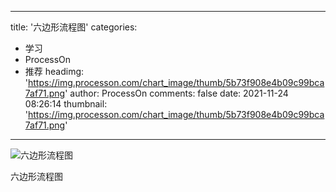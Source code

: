 
---
title: '六边形流程图'
categories: 
 - 学习
 - ProcessOn
 - 推荐
headimg: 'https://img.processon.com/chart_image/thumb/5b73f908e4b09c99bca7af71.png'
author: ProcessOn
comments: false
date: 2021-11-24 08:26:14
thumbnail: 'https://img.processon.com/chart_image/thumb/5b73f908e4b09c99bca7af71.png'
---

<div>   
<img class="thumb" alt="六边形流程图" src="https://img.processon.com/chart_image/thumb/5b73f908e4b09c99bca7af71.png" referrerpolicy="no-referrer">
<p>六边形流程图</p>  
</div>
            